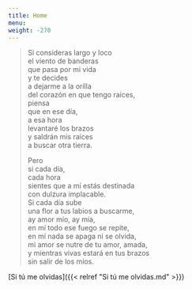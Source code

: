 ```yaml
---
title: Home
menu: 
weight: -270
---
```



> Si consideras largo y loco  
> el viento de banderas  
> que pasa por mi vida  
> y te decides  
> a dejarme a la orilla  
> del corazón en que tengo raíces,  
> piensa  
> que en ese día,  
> a esa hora  
> levantaré los brazos  
> y saldrán mis raíces  
> a buscar otra tierra.  
> 
> Pero  
> si cada día,  
> cada hora  
> sientes que a mí estás destinada  
> con dulzura implacable.  
> Si cada día sube  
> una flor a tus labios a buscarme,  
> ay amor mío, ay mía,  
> en mí todo ese fuego se repite,  
> en mí nada se apaga ni se olvida,  
> mi amor se nutre de tu amor, amada,  
> y mientras vivas estará en tus brazos  
> sin salir de los míos.  

[Si tú me olvidas]({{< relref "Si tú me olvidas.md" >}})